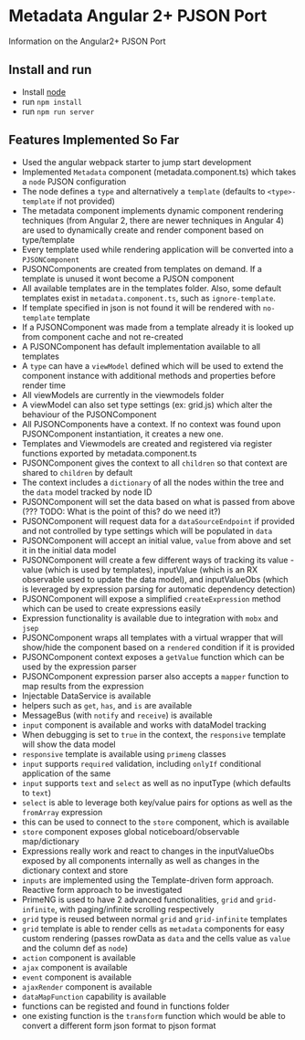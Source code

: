 # Metadata Angular 2+ PJSON Port

Information on the Angular2+ PJSON Port

## Install and run

* Install  [node](https://nodejs.org)
* run `npm install`
* run `npm run server`

## Features Implemented So Far

* Used the angular webpack starter to jump start development
* Implemented `Metadata` component (metadata.component.ts) which takes a `node` PJSON configuration 
* The node defines a `type` and alternatively a `template` (defaults to `<type>-template` if not provided)
* The metadata component implements dynamic component rendering techniques (from Angular 2, there are newer techniques in Angular 4) are used to dynamically create and render component based on type/template
* Every template used while rendering application will be converted into a `PJSONComponent`
* PJSONComponents are created from templates on demand. If a template is unused it wont become a PJSON component
* All available templates are in the templates folder. Also, some default templates exist in `metadata.component.ts`, such as `ignore-template`.
* If template specified in json is not found it will be rendered with `no-template` template
* If a PJSONComponent was made from a template already it is looked up from component cache and not re-created
* A PJSONComponent has default implementation available to all templates
* A `type` can have a `viewModel` defined which will be used to extend the component instance with additional methods and properties before render time
* All viewModels are currently in the viewmodels folder
* A viewModel can also set type settings (ex: grid.js) which alter the behaviour of the PJSONComponent
* All PJSONComponents have a context. If no context was found upon PJSONComponent instantiation, it creates a new one.
* Templates and Viewmodels are created and registered via register functions exported by metadata.component.ts
* PJSONComponent gives the context to all `children` so that context are shared to `children` by default
* The context includes a `dictionary` of all the nodes within the tree and the `data` model tracked by node ID
* PJSONComponent will set the data based on what is passed from above (??? TODO: What is the point of this? do we need it?)
* PJSONComponent will request data for a `dataSourceEndpoint` if provided and not controlled by type settings which will be populated in `data`
* PJSONComponent will accept an initial value, `value` from above and set it in the initial data model
* PJSONComponent will create a few different ways of tracking its value - value (which is used by templates), inputValue (which is an RX observable used to update the data model), and inputValueObs (which is leveraged by expression parsing for automatic dependency detection)
* PJSONComponent will expose a simplified `createExpression` method which can be used to create expressions easily
* Expression functionality is available due to integration with `mobx` and `jsep`
* PJSONComponent wraps all templates with a virtual wrapper that will show/hide the component based on a `rendered` condition if it is provided
* PJSONComponent context exposes a `getValue` function which can be used by the expression parser
* PJSONComponent expression parser also accepts a `mapper` function to map results from the expression
* Injectable DataService is available
* helpers such as `get`, `has`, and `is` are available
* MessageBus (with `notify` and `receive`) is available
* `input` component is available and works with dataModel tracking
* When debugging is set to `true` in the context, the `responsive` template will show the data model
* `responsive` template is available using `primeng` classes
* `input` supports `required` validation, including `onlyIf` conditional application of the same
* `input` supports `text` and `select` as well as no inputType (which defaults to `text`)
* `select` is able to leverage both key/value pairs for options as well as the `fromArray` expression
* this can be used to connect to the `store` component, which is available
* `store` component exposes global noticeboard/observable map/dictionary
* Expressions really work and react to changes in the inputValueObs exposed by all components internally as well as changes in the dictionary context and store
* `inputs` are implemented using the Template-driven form approach. Reactive form approach to be investigated
* PrimeNG is used to have 2 advanced functionalities, `grid` and `grid-infinite`, with paging/infinite scrolling respectively
* `grid` type is reused between normal `grid` and `grid-infinite` templates
* `grid` template is able to render cells as `metadata` components for easy custom rendering (passes rowData as `data` and the cells value as `value` and the column def as `node`)
* `action` component is available
* `ajax` component is available
* `event` component is available
* `ajaxRender` component is available
* `dataMapFunction` capability is available
* functions can be registed and found in functions folder
* one existing function is the `transform` function which would be able to convert a different form json format to pjson format



